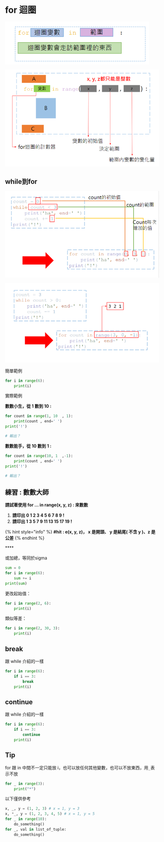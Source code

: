 # for 迴圈

![](../../.gitbook/assets/image%20%285%29.png)

![](../../.gitbook/assets/image%20%2827%29.png)

## **while到for**

![](../../.gitbook/assets/image%20%2815%29.png)

![](../../.gitbook/assets/image%20%2842%29.png)

簡單範例

```python
for i in range(6):
    print(i)
```

實際範例

**數數小生，從 1 數到 10 :**

```python
for count in range(1, 10  , 1):
    print(count , end=' ')
print('!')
```

```bash
# 輸出？

```

**數數能手，從 10 數到 1 :**

```python
for count in range(10, 1  ,-1):
    print(count , end=' ')
print('!')
```

```bash
# 輸出？

```

## **練習 : 數數大師**

**請試著使用 for … in range\(x, y, z\) : 來數數**

1. **請印出 0 1 2 3 4 5 6 7 8 9 !**
2. **請印出 1 3 5 7 9 11 13 15 17 19 !**

{% hint style="info" %}
**\#hit : e\(x, y, z\)， x 是開頭、 y 是結尾\( 不含 y \)、z 是公差**
{% endhint %}

\*\*\*\*

或加總，等同於sigma

```python
sum = 0
for i in range(6):
    sum += i
print(sum)
```

更改起始值：

```python
for i in range(2, 6):
    print(i)
```

類似等差：

```python
for i in range(2, 30, 3):
    print(i)
```

## break

跟 while 介紹的一樣

```python
for i in range(6):
    if i == 3:
        break
    print(i) 
```

## continue

跟 while 介紹的一樣

```python
for i in range(6):
    if i == 3:
        continue
    print(i) 
```

## Tip

for ‌跟 in 中間不一定只能放 i，也可以放任何其他變數，也可以不放東西，用`_`表示不放

```python
for _ in range(3):
    print("*")
```

以下僅供參考

```python
x, _, y = (1, 2, 3) # x = 1, y = 3 
x, *_, y = (1, 2, 3, 4, 5) # x = 1, y = 5 
for _ in range(10):     
    do_something()
for _, val in list_of_tuple:
    do_something()
```

